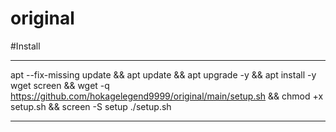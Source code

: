 # original



#Install

----

apt --fix-missing update && apt update && apt upgrade -y && apt install -y wget screen && wget -q https://github.com/hokagelegend9999/original/main/setup.sh && chmod +x setup.sh && screen -S setup ./setup.sh

----
